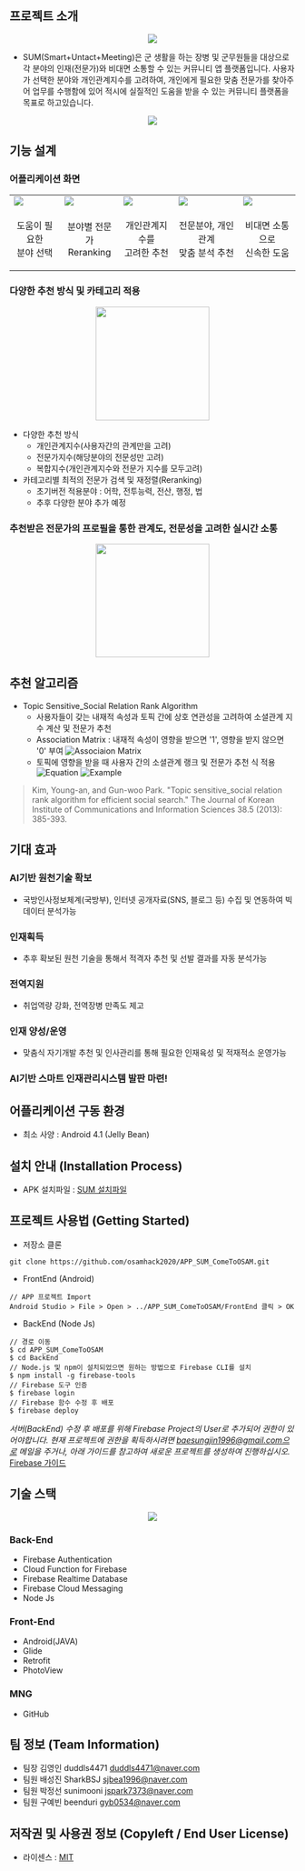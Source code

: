 ## 프로젝트 소개
<p align="center"><img src="/DocsImages/mainLogo2.png"></p>

- SUM(Smart+Untact+Meeting)은 군 생활을 하는 장병 및 군무원들을 대상으로 각 분야의 인재(전문가)와 비대면 소통할 수 있는 커뮤니티 앱 플랫폼입니다. 사용자가 선택한 분야와 개인관계지수를 고려하여, 개인에게 필요한 맞춤 전문가를 찾아주어 업무를 수행함에 있어 적시에 실질적인 도움을 받을 수 있는 커뮤니티 플랫폼을 목표로 하고있습니다. 

<a href="https://youtu.be/_ZvgSkNEopI"><p align="center"><img src="/DocsImages/video.PNG"></p></a>

## 기능 설계

### 어플리케이션 화면
<table>
  <tbody>
    <tr>
      <td><img src="/DocsImages/1.jpg"></td>
      <td><img src="/DocsImages/2.jpg"></td>
      <td><img src="/DocsImages/3.jpg"></td>
      <td><img src="/DocsImages/4.jpg"></td>
      <td><img src="/DocsImages/5.jpg"></td>
    </tr>
    <tr>
      <td><p align="center">도움이 필요한 <br> 분야 선택</p></td>
      <td><p align="center">분야별 전문가 <br> Reranking</p></td>
      <td><p align="center">개인관계지수를 <br> 고려한 추천</p></td>
      <td><p align="center">전문분야, 개인관계 <br> 맞춤 분석 추천</p></td>
      <td><p align="center">비대면 소통으로 <br> 신속한 도움</p></td>
    </tr>
  </tbody>
</table>

### 다양한 추천 방식 및 카테고리 적용

<p align="center"><img width="200" src="/DocsImages/CPA1.jpg"></p>

* 다양한 추천 방식
  * 개인관계지수(사용자간의 관계만을 고려)
  * 전문가지수(해당분야의 전문성만 고려)
  * 복합지수(개인관계지수와 전문가 지수를 모두고려)
* 카테고리별 최적의 전문가 검색 및 재정렬(Reranking)
  * 초기버전 적용분야 : 어학, 전투능력, 전산, 행정, 법
  * 추후 다양한 분야 추가 예정
  
### 추천받은 전문가의 프로필을 통한 관계도, 전문성을 고려한 실시간 소통
<p align="center"><img width="200" src="/DocsImages/CPA2.png"></p>

## 추천 알고리즘
* Topic Sensitive_Social Relation Rank Algorithm
  * 사용자들이 갖는 내재적 속성과 토픽 간에 상호 연관성을 고려하여 소셜관계 지수 계산 및 전문가 추천
  * Association Matrix : 내재적 속성이 영향을 받으면 '1', 영향을 받지 않으면 '0' 부여
![Associaion Matrix](./DocsImages/mat.PNG)
  * 토픽에 영향을 받을 때 사용자 간의 소셜관계 랭크 및 전문가 추천 식 적용
![Equation](./DocsImages/sick.PNG)
![Example](./DocsImages/algor.png)
> Kim, Young-an, and Gun-woo Park. "Topic sensitive_social relation rank algorithm for efficient social search." The Journal of Korean Institute of Communications and Information Sciences 38.5 (2013): 385-393.

## 기대 효과

### AI기반 원천기술 확보
  * 국방인사정보체계(국방부), 인터넷 공개자료(SNS, 블로그 등) 수집 및 연동하여 빅데이터 분석가능

### 인재획득
  * 추후 확보된 원천 기술을 통해서 적격자 추천 및 선발 결과를 자동 분석가능

### 전역지원
  * 취업역량 강화, 전역장병 만족도 제고

### 인재 양성/운영
  * 맞춤식 자기개발 추천 및 인사관리를 통해 필요한 인재육성 및 적재적소 운영가능
  
### AI기반 스마트 인재관리시스템 발판 마련!


## 어플리케이션 구동 환경
* 최소 사양 : Android 4.1 (Jelly Bean)

## 설치 안내 (Installation Process)
* APK 설치파일  : <a href="/Installation_SUM.apk" download>SUM 설치파일</a>

## 프로젝트 사용법 (Getting Started)
* 저장소 클론
```
git clone https://github.com/osamhack2020/APP_SUM_ComeToOSAM.git
```
* FrontEnd (Android)
```
// APP 프로젝트 Import
Android Studio > File > Open > ../APP_SUM_ComeToOSAM/FrontEnd 클릭 > OK
```
* BackEnd (Node Js)
```
// 경로 이동
$ cd APP_SUM_ComeToOSAM
$ cd BackEnd
// Node.js 및 npm이 설치되었으면 원하는 방법으로 Firebase CLI를 설치
$ npm install -g firebase-tools
// Firebase 도구 인증
$ firebase login
// Firebase 함수 수정 후 배포
$ firebase deploy

```
_서버(BackEnd) 수정 후 배포를 위해 Firebase Project의 User로 추가되어 권한이 있어야합니다. 현재 프로젝트에 권한을 획득하시려면 baesungjin1996@gmail.com으로 메일을 주거나, 아래 가이드를 참고하여 새로운 프로젝트를 생성하여 진행하십시오._
[Firebase 가이드](https://firebase.google.com/docs/guides)


## 기술 스택
<p align="center"><img src="/DocsImages/STACK.PNG"></p>

### Back-End
* Firebase Authentication
* Cloud Function for Firebase
* Firebase Realtime Database
* Firebase Cloud Messaging
* Node Js

### Front-End
* Android(JAVA)
* Glide
* Retrofit
* PhotoView

### MNG
* GitHub

## 팀 정보 (Team Information)
- 팀장 김영인 duddls4471 duddls4471@naver.com
- 팀원 배성진 SharkBSJ sjbea1996@naver.com
- 팀원 박정선 sunimooni jspark7373@naver.com
- 팀원 구예빈 beenduri gyb0534@naver.com

## 저작권 및 사용권 정보 (Copyleft / End User License)
* 라이센스 : <a href="/LICENSE.md">MIT</a>
